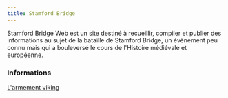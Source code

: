 ```yaml
---
title: Stamford Bridge
---
```


Stamford Bridge Web est un site destiné à recueillir, compiler et publier des informations au sujet de la bataille de Stamford Bridge, un évènement peu connu mais qui a bouleversé le cours de l'Histoire médiévale et européenne.

### Informations
[L'armement viking](./equipement)

<script async defer src="https://app-tianji.msgbyte.com/tracker.js" data-website-id="cm8lnk91r2s2et5pse4oyzhz9"></script>




